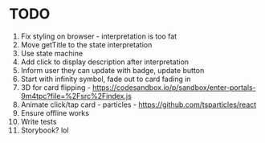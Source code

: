 # TODO

1. Fix styling on browser - interpretation is too fat
1. Move getTitle to the state interpretation
1. Use state machine
1. Add click to display description after interpretation
1. Inform user they can update with badge, update button
1. Start with infinity symbol, fade out to card fading in
1. 3D for card flipping - https://codesandbox.io/p/sandbox/enter-portals-9m4tpc?file=%2Fsrc%2Findex.js
1. Animate click/tap card - particles - https://github.com/tsparticles/react
1. Ensure offline works
1. Write tests
1. Storybook? lol
